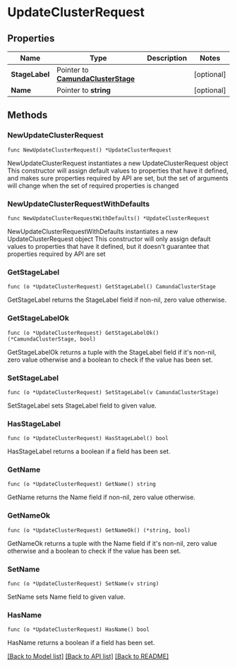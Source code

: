 # UpdateClusterRequest

## Properties

Name | Type | Description | Notes
------------ | ------------- | ------------- | -------------
**StageLabel** | Pointer to [**CamundaClusterStage**](CamundaClusterStage.md) |  | [optional] 
**Name** | Pointer to **string** |  | [optional] 

## Methods

### NewUpdateClusterRequest

`func NewUpdateClusterRequest() *UpdateClusterRequest`

NewUpdateClusterRequest instantiates a new UpdateClusterRequest object
This constructor will assign default values to properties that have it defined,
and makes sure properties required by API are set, but the set of arguments
will change when the set of required properties is changed

### NewUpdateClusterRequestWithDefaults

`func NewUpdateClusterRequestWithDefaults() *UpdateClusterRequest`

NewUpdateClusterRequestWithDefaults instantiates a new UpdateClusterRequest object
This constructor will only assign default values to properties that have it defined,
but it doesn't guarantee that properties required by API are set

### GetStageLabel

`func (o *UpdateClusterRequest) GetStageLabel() CamundaClusterStage`

GetStageLabel returns the StageLabel field if non-nil, zero value otherwise.

### GetStageLabelOk

`func (o *UpdateClusterRequest) GetStageLabelOk() (*CamundaClusterStage, bool)`

GetStageLabelOk returns a tuple with the StageLabel field if it's non-nil, zero value otherwise
and a boolean to check if the value has been set.

### SetStageLabel

`func (o *UpdateClusterRequest) SetStageLabel(v CamundaClusterStage)`

SetStageLabel sets StageLabel field to given value.

### HasStageLabel

`func (o *UpdateClusterRequest) HasStageLabel() bool`

HasStageLabel returns a boolean if a field has been set.

### GetName

`func (o *UpdateClusterRequest) GetName() string`

GetName returns the Name field if non-nil, zero value otherwise.

### GetNameOk

`func (o *UpdateClusterRequest) GetNameOk() (*string, bool)`

GetNameOk returns a tuple with the Name field if it's non-nil, zero value otherwise
and a boolean to check if the value has been set.

### SetName

`func (o *UpdateClusterRequest) SetName(v string)`

SetName sets Name field to given value.

### HasName

`func (o *UpdateClusterRequest) HasName() bool`

HasName returns a boolean if a field has been set.


[[Back to Model list]](../README.md#documentation-for-models) [[Back to API list]](../README.md#documentation-for-api-endpoints) [[Back to README]](../README.md)


